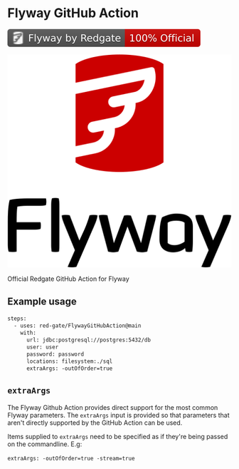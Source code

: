 # Flyway GitHub Action

![Badge](./badge.svg)

![Flyway logo](./Flyway_logo.svg)

Official Redgate GitHub Action for Flyway

## Example usage

```
steps:
  - uses: red-gate/FlywayGitHubAction@main
    with:
      url: jdbc:postgresql://postgres:5432/db
      user: user
      password: password
      locations: filesystem:./sql
      extraArgs: -outOfOrder=true
```

## `extraArgs`

The Flyway Github Action provides direct support for the most common Flyway parameters. The `extraArgs` input is provided so that parameters that aren't directly supported by the GitHub Action can be used.

Items supplied to `extraArgs` need to be specified as if they're being passed on the commandline. E.g:

`extraArgs: -outOfOrder=true -stream=true`
